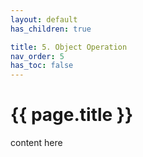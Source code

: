 ```yaml
---
layout: default
has_children: true

title: 5. Object Operation
nav_order: 5
has_toc: false
---
```


# {{ page.title }}

content here
